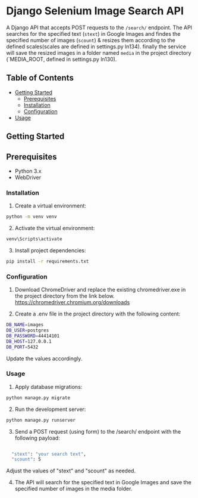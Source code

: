 # Django Selenium Image Search API

A Django API that accepts POST requests to the `/search/` endpoint. The API searches for the specified text (`stext`) in Google Images and findes the specified number of images (`scount`) & resizes them according to the defined scales(scales are defined in settings.py ln134). finally the service will save the resized images in a folder named `media` in the project directory (`MEDIA_ROOT, defined in settings.py ln130).

## Table of Contents

- [Getting Started](#getting-started)
  - [Prerequisites](#prerequisites)
  - [Installation](#installation)
  - [Configuration](#configuration)
- [Usage](#usage)

## Getting Started

## Prerequisites

- Python 3.x
- WebDriver

### Installation
1) Create a virtual environment:
```bash
python -m venv venv
```
2) Activate the virtual environment:
```bash
venv\Scripts\activate
```
3) Install project dependencies:
```bash
pip install -r requirements.txt
```
### Configuration

1) Download ChromeDriver and replace the existing chromedriver.exe in the project directory from the link below.
   https://chromedriver.chromium.org/downloads

2) Create a .env file in the project directory with the following content:
```bash
DB_NAME=images
DB_USER=postgres
DB_PASSWORD=44414101
DB_HOST=127.0.0.1
DB_PORT=5432
```
Update the values accordingly.

### Usage

1) Apply database migrations:
```bash
python manage.py migrate
```
2) Run the development server:

```bash
python manage.py runserver
```
3) Send a POST request (using form) to the /search/ endpoint with the following payload:

```bash

  "stext": "your search text",
  "scount": 5

```

Adjust the values of "stext" and "scount" as needed.

4) The API will search for the specified text in Google Images and save the specified number of images in the media folder.


